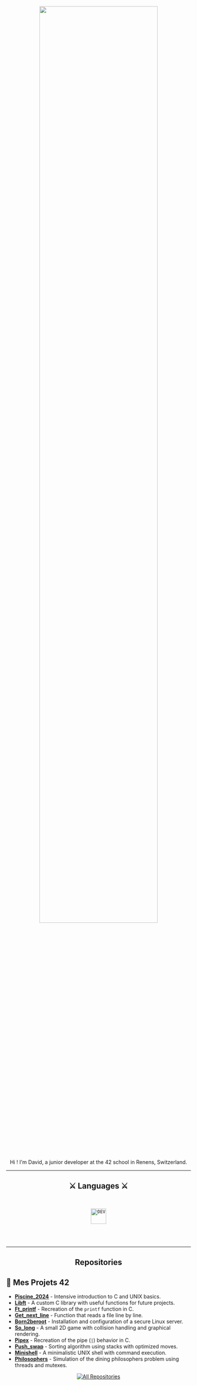 <h1 align="center">
  <img src="https://static.displate.com/857x1200/displate/2022-11-27/c7689418499ccd95e71e81a67fc234e8_f4f6442cdc9cf05c9523c0bd70f1d066.jpg" width="80%">
</h1>

<p align="center"> 
Hi ! I'm David, a junior developer at the 42 school in Renens, Switzerland.
</p>

<hr>
<h2 align="center">⚔️ Languages ⚔️</h2>
<br>
<p align="center">
  <code><img title="DEV" height="42" src="https://skillicons.dev/icons?i=c"></code>
  <br>
  <br>
</p>
<br/>
<hr/>

<h2 align="center"> Repositories </h2>

## 📂 Mes Projets 42

- [**Piscine_2024**](https://github.com/KameCode42/Piscine_2024) - Intensive introduction to C and UNIX basics.  
- [**Libft**](https://github.com/KameCode42/libft) - A custom C library with useful functions for future projects.  
- [**Ft_printf**](https://github.com/KameCode42/printf) - Recreation of the `printf` function in C.  
- [**Get_next_line**](https://github.com/KameCode42/get_next_line) - Function that reads a file line by line.  
- [**Born2beroot**](https://github.com/KameCode42/Born2beroot) - Installation and configuration of a secure Linux server.  
- [**So_long**](https://github.com/KameCode42/so_long) - A small 2D game with collision handling and graphical rendering.  
- [**Pipex**](https://github.com/KameCode42/pipex) - Recreation of the pipe (`|`) behavior in C.  
- [**Push_swap**](https://github.com/KameCode42/push_swap) - Sorting algorithm using stacks with optimized moves.  
- [**Minishell**](https://github.com/KameCode42/minishell) - A minimalistic UNIX shell with command execution.  
- [**Philosophers**](https://github.com/KameCode42/philosophers) - Simulation of the dining philosophers problem using threads and mutexes.  

</div>

<p align="center">
  <a href="https://github.com/KameCode42?tab=repositories" target="_blank"><img alt="All Repositories" title="All Repositories" src="https://img.shields.io/badge/-All%20Repos-2962FF?style=for-the-badge&logo=koding&logoColor=white"/></a>
</p>
